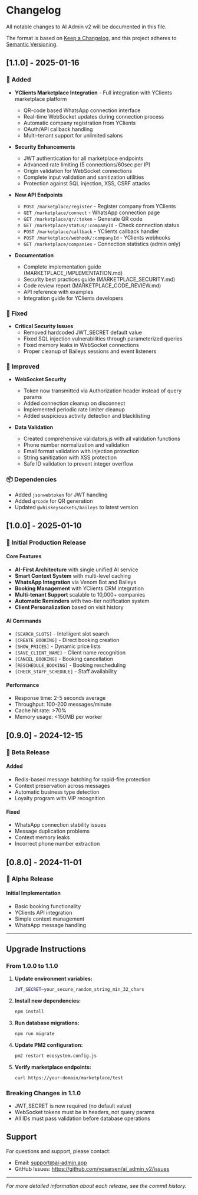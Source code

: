 # Changelog

All notable changes to AI Admin v2 will be documented in this file.

The format is based on [Keep a Changelog](https://keepachangelog.com/en/1.0.0/),
and this project adheres to [Semantic Versioning](https://semver.org/spec/v2.0.0.html).

## [1.1.0] - 2025-01-16

### 🎉 Added
- **YClients Marketplace Integration** - Full integration with YClients marketplace platform
  - QR-code based WhatsApp connection interface
  - Real-time WebSocket updates during connection process
  - Automatic company registration from YClients
  - OAuth/API callback handling
  - Multi-tenant support for unlimited salons

- **Security Enhancements**
  - JWT authentication for all marketplace endpoints
  - Advanced rate limiting (5 connections/60sec per IP)
  - Origin validation for WebSocket connections
  - Complete input validation and sanitization utilities
  - Protection against SQL injection, XSS, CSRF attacks

- **New API Endpoints**
  - `POST /marketplace/register` - Register company from YClients
  - `GET /marketplace/connect` - WhatsApp connection page
  - `GET /marketplace/qr/:token` - Generate QR code
  - `GET /marketplace/status/:companyId` - Check connection status
  - `POST /marketplace/callback` - YClients callback handler
  - `POST /marketplace/webhook/:companyId` - YClients webhooks
  - `GET /marketplace/companies` - Connection statistics (admin only)

- **Documentation**
  - Complete implementation guide (MARKETPLACE_IMPLEMENTATION.md)
  - Security best practices guide (MARKETPLACE_SECURITY.md)
  - Code review report (MARKETPLACE_CODE_REVIEW.md)
  - API reference with examples
  - Integration guide for YClients developers

### 🔧 Fixed
- **Critical Security Issues**
  - Removed hardcoded JWT_SECRET default value
  - Fixed SQL injection vulnerabilities through parameterized queries
  - Fixed memory leaks in WebSocket connections
  - Proper cleanup of Baileys sessions and event listeners

### 🚀 Improved
- **WebSocket Security**
  - Token now transmitted via Authorization header instead of query params
  - Added connection cleanup on disconnect
  - Implemented periodic rate limiter cleanup
  - Added suspicious activity detection and blacklisting

- **Data Validation**
  - Created comprehensive validators.js with all validation functions
  - Phone number normalization and validation
  - Email format validation with injection protection
  - String sanitization with XSS protection
  - Safe ID validation to prevent integer overflow

### 📦 Dependencies
- Added `jsonwebtoken` for JWT handling
- Added `qrcode` for QR generation
- Updated `@whiskeysockets/baileys` to latest version

## [1.0.0] - 2025-01-10

### 🎯 Initial Production Release

#### Core Features
- **AI-First Architecture** with single unified AI service
- **Smart Context System** with multi-level caching
- **WhatsApp Integration** via Venom Bot and Baileys
- **Booking Management** with YClients CRM integration
- **Multi-tenant Support** scalable to 10,000+ companies
- **Automatic Reminders** with two-tier notification system
- **Client Personalization** based on visit history

#### AI Commands
- `[SEARCH_SLOTS]` - Intelligent slot search
- `[CREATE_BOOKING]` - Direct booking creation
- `[SHOW_PRICES]` - Dynamic price lists
- `[SAVE_CLIENT_NAME]` - Client name recognition
- `[CANCEL_BOOKING]` - Booking cancellation
- `[RESCHEDULE_BOOKING]` - Booking rescheduling
- `[CHECK_STAFF_SCHEDULE]` - Staff availability

#### Performance
- Response time: 2-5 seconds average
- Throughput: 100-200 messages/minute
- Cache hit rate: >70%
- Memory usage: <150MB per worker

## [0.9.0] - 2024-12-15

### 🚧 Beta Release

#### Added
- Redis-based message batching for rapid-fire protection
- Context preservation across messages
- Automatic business type detection
- Loyalty program with VIP recognition

#### Fixed
- WhatsApp connection stability issues
- Message duplication problems
- Context memory leaks
- Incorrect phone number extraction

## [0.8.0] - 2024-11-01

### 🔬 Alpha Release

#### Initial Implementation
- Basic booking functionality
- YClients API integration
- Simple context management
- WhatsApp message handling

---

## Upgrade Instructions

### From 1.0.0 to 1.1.0

1. **Update environment variables:**
   ```bash
   JWT_SECRET=your_secure_random_string_min_32_chars
   ```

2. **Install new dependencies:**
   ```bash
   npm install
   ```

3. **Run database migrations:**
   ```bash
   npm run migrate
   ```

4. **Update PM2 configuration:**
   ```bash
   pm2 restart ecosystem.config.js
   ```

5. **Verify marketplace endpoints:**
   ```bash
   curl https://your-domain/marketplace/test
   ```

### Breaking Changes in 1.1.0
- JWT_SECRET is now required (no default value)
- WebSocket tokens must be in headers, not query params
- All IDs must pass validation before database operations

## Support

For questions and support, please contact:
- Email: support@ai-admin.app
- GitHub Issues: https://github.com/vosarsen/ai_admin_v2/issues

---

*For more detailed information about each release, see the commit history.*